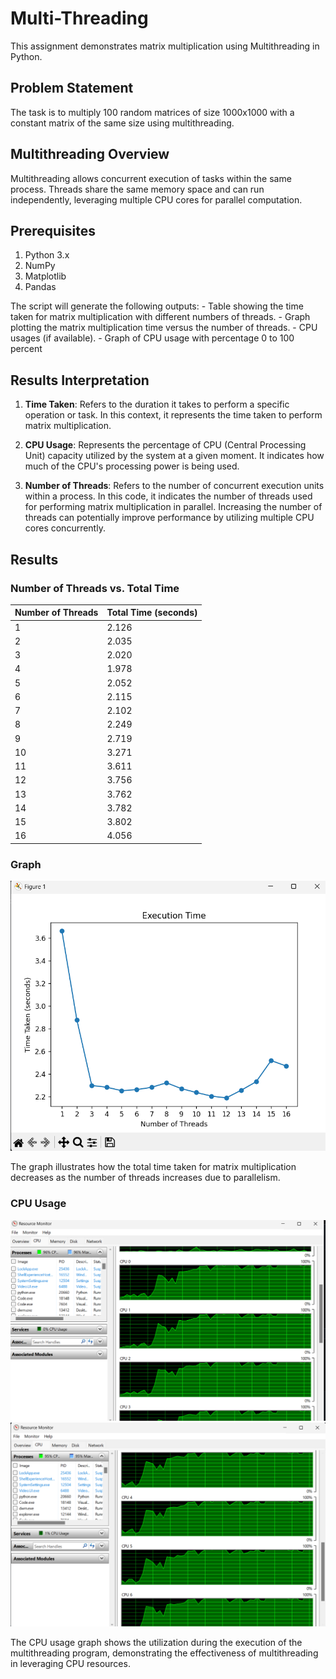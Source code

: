 # Multi-Threading

This assignment demonstrates matrix multiplication using Multithreading in Python.

## Problem Statement

The task is to multiply 100 random matrices of size 1000x1000 with a constant matrix of the same size using multithreading.

## Multithreading Overview

Multithreading allows concurrent execution of tasks within the same process. Threads share the same memory space and can run independently, leveraging multiple CPU cores for parallel computation.

## Prerequisites

1. Python 3.x
2. NumPy
3. Matplotlib
4. Pandas

The script will generate the following outputs: - Table showing the time taken for matrix multiplication with different numbers of threads. - Graph plotting the matrix multiplication time versus the number of threads. - CPU usages (if available). - Graph of CPU usage with percentage 0 to 100 percent

## Results Interpretation

1. **Time Taken**: Refers to the duration it takes to perform a specific operation or task. In this context, it represents the time taken to perform matrix multiplication.

2. **CPU Usage**: Represents the percentage of CPU (Central Processing Unit) capacity utilized by the system at a given moment. It indicates how much of the CPU's processing power is being used.

3. **Number of Threads**: Refers to the number of concurrent execution units within a process. In this code, it indicates the number of threads used for performing matrix multiplication in parallel. Increasing the number of threads can potentially improve performance by utilizing multiple CPU cores concurrently.

## Results

### Number of Threads vs. Total Time

| Number of Threads | Total Time (seconds) |
|-------------------|----------------------|
| 1                 | 2.126                |
| 2                 | 2.035                |
| 3                 | 2.020                |
| 4                 | 1.978                |
| 5                 | 2.052                |
| 6                 | 2.115                |
| 7                 | 2.102                |
| 8                 | 2.249                |
| 9                 | 2.719                |
| 10                | 3.271                |
| 11                | 3.611                |
| 12                | 3.756                |
| 13                | 3.762                |
| 14                | 3.782                |
| 15                | 3.802                |
| 16                | 4.056                |

### Graph

![Number of Threads vs. Total Time](Result_Graph.png)

The graph illustrates how the total time taken for matrix multiplication decreases as the number of threads increases due to parallelism.

### CPU Usage

![CPU usgae](CPU_Usage_1.png)
![CPU usgae](CPU_Usage_2.png)

The CPU usage graph shows the utilization during the execution of the multithreading program, demonstrating the effectiveness of multithreading in leveraging CPU resources.
